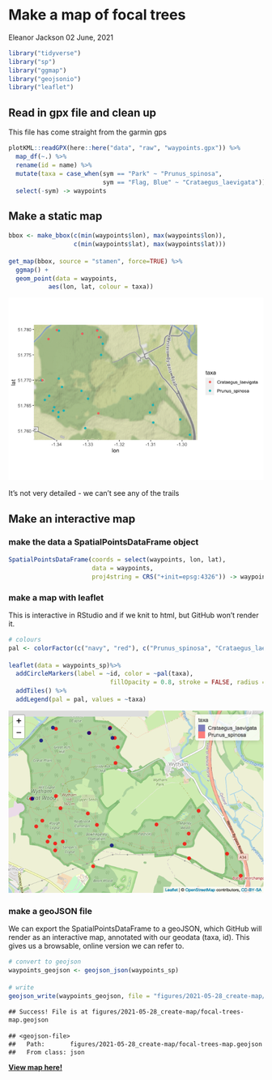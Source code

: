 Make a map of focal trees
================
Eleanor Jackson
02 June, 2021

``` r
library("tidyverse")
library("sp")
library("ggmap")
library("geojsonio")
library("leaflet")
```

## Read in gpx file and clean up

This file has come straight from the garmin gps

``` r
plotKML::readGPX(here::here("data", "raw", "waypoints.gpx")) %>%
  map_df(~.) %>%
  rename(id = name) %>%
  mutate(taxa = case_when(sym == "Park" ~ "Prunus_spinosa",
                          sym == "Flag, Blue" ~ "Crataegus_laevigata")) %>%
  select(-sym) -> waypoints
```

## Make a static map

``` r
bbox <- make_bbox(c(min(waypoints$lon), max(waypoints$lon)), 
                  c(min(waypoints$lat), max(waypoints$lat)))

get_map(bbox, source = "stamen", force=TRUE) %>%
  ggmap() +
  geom_point(data = waypoints, 
           aes(lon, lat, colour = taxa))
```

![](figures/2021-05-28_create-map/ggmap-1.png)<!-- -->

It’s not very detailed - we can’t see any of the trails

## Make an interactive map

### make the data a SpatialPointsDataFrame object

``` r
SpatialPointsDataFrame(coords = select(waypoints, lon, lat), 
                       data = waypoints, 
                       proj4string = CRS("+init=epsg:4326")) -> waypoints_sp
```

### make a map with leaflet

This is interactive in RStudio and if we knit to html, but GitHub won’t
render it.

``` r
# colours
pal <- colorFactor(c("navy", "red"), c("Prunus_spinosa", "Crataegus_laevigata"))

leaflet(data = waypoints_sp)%>% 
  addCircleMarkers(label = ~id, color = ~pal(taxa), 
                            fillOpacity = 0.8, stroke = FALSE, radius = 5) %>% 
  addTiles() %>%
  addLegend(pal = pal, values = ~taxa)
```

![](figures/2021-05-28_create-map/leaflet-map-1.png)<!-- -->

### make a geoJSON file

We can export the SpatialPointsDataFrame to a geoJSON, which GitHub will
render as an interactive map, annotated with our geodata (taxa, id).
This gives us a browsable, online version we can refer to.

``` r
# convert to geojson
waypoints_geojson <- geojson_json(waypoints_sp)

# write
geojson_write(waypoints_geojson, file = "figures/2021-05-28_create-map/focal-trees-map.geojson")
```

    ## Success! File is at figures/2021-05-28_create-map/focal-trees-map.geojson

    ## <geojson-file>
    ##   Path:       figures/2021-05-28_create-map/focal-trees-map.geojson
    ##   From class: json

[**View map
here!**](figures/2021-05-28_create-map/focal-trees-map.geojson)
